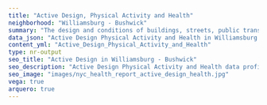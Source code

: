 ```yaml
---
title: "Active Design, Physical Activity and Health"
neighborhood: "Williamsburg - Bushwick"
summary: "The design and conditions of buildings, streets, public transportation and parks influence physical activity, use of active transportation and other healthy behavior. A neighborhood's features can also impact the safety of its residents."
data_json: "Active Design Physical Activity and Health in Williamsburg - Bushwick"
content_yml: "Active_Design_Physical_Activity_and_Health"
type: nr-output
seo_title: "Active Design in Williamsburg - Bushwick"
seo_description: "Active Design Physical Activity and Health data profile for the Williamsburg - Bushwick neighborhood of NYC."
seo_image: "images/nyc_health_report_active_design_health.jpg"
vega: true
arquero: true
---
```

